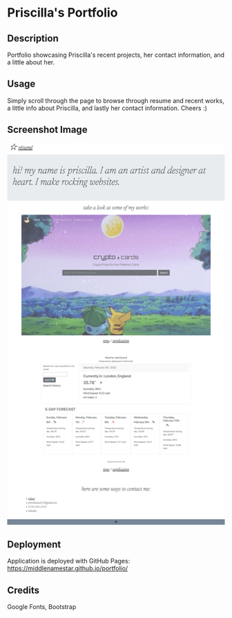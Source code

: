 # Priscilla's Portfolio

## Description

Portfolio showcasing Priscilla's recent projects, her contact information, and a little about her.

## Usage

Simply scroll through the page to browse through resume and recent works, a little info about Priscilla, and lastly her contact information. Cheers :)

## Screenshot Image
![Portfolio includes a white background, black text, and images of landing pages.](/Assets/images/screenshot.png)

## Deployment

Application is deployed with GitHub Pages: https://middlenamestar.github.io/portfolio/

## Credits

Google Fonts, Bootstrap